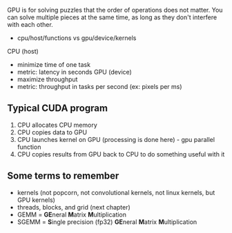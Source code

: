 GPU is for solving puzzles that the order of operations does not matter. You can solve multiple pieces at the same time, as long as they don't interfere with each other.

- cpu/host/functions vs gpu/device/kernels

CPU (host)
- minimize time of one task
- metric: latency in seconds
GPU (device)
- maximize throughput
- metric: throughput in tasks per second (ex: pixels per ms)

## Typical CUDA program
1. CPU allocates CPU memory
2. CPU copies data to GPU
3. CPU launches kernel on GPU (processing is done here) - gpu parallel function
4. CPU copies results from GPU back to CPU to do something useful with it

## Some terms to remember
- kernels (not popcorn, not convolutional kernels, not linux kernels, but GPU kernels)
- threads, blocks, and grid (next chapter)
- GEMM = **GE**neral **M**atrix **M**ultiplication
- SGEMM = **S**ingle precision (fp32) **GE**neral **M**atrix **M**ultiplication
